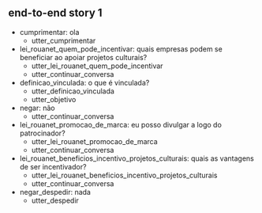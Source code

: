 ## end-to-end story 1
* cumprimentar: ola
   - utter_cumprimentar
* lei_rouanet_quem_pode_incentivar: quais empresas podem se beneficiar ao apoiar projetos culturais?
   - utter_lei_rouanet_quem_pode_incentivar
   - utter_continuar_conversa
* definicao_vinculada: o que é vinculada?
   - utter_definicao_vinculada
   - utter_objetivo
* negar: não
   - utter_continuar_conversa
* lei_rouanet_promocao_de_marca: eu posso divulgar a logo do patrocinador?
   - utter_lei_rouanet_promocao_de_marca
   - utter_continuar_conversa
* lei_rouanet_beneficios_incentivo_projetos_culturais: quais as vantagens de ser incentivador?
   - utter_lei_rouanet_beneficios_incentivo_projetos_culturais
   - utter_continuar_conversa
* negar_despedir: nada
   - utter_despedir